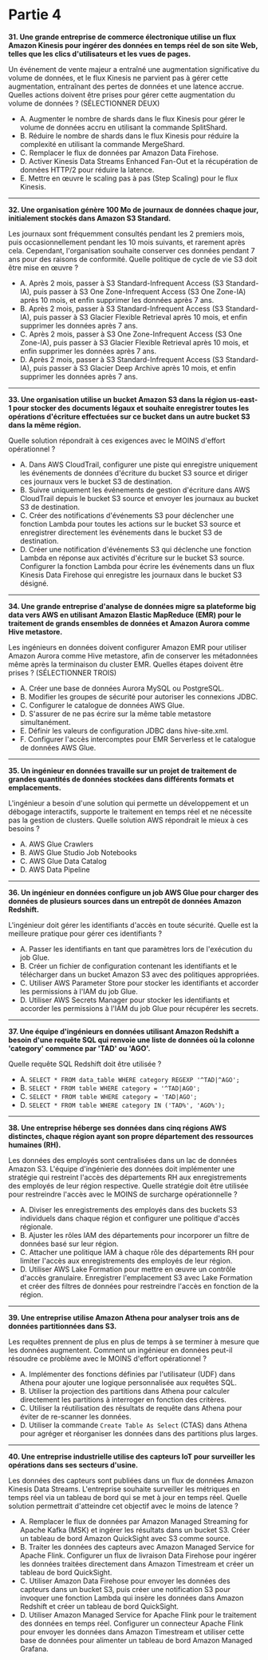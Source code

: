 # Partie 4

**31. Une grande entreprise de commerce électronique utilise un flux Amazon Kinesis pour ingérer des données en temps réel de son site Web, telles que les clics d'utilisateurs et les vues de pages.**

Un événement de vente majeur a entraîné une augmentation significative du volume de données, et le flux Kinesis ne parvient pas à gérer cette augmentation, entraînant des pertes de données et une latence accrue. Quelles actions doivent être prises pour gérer cette augmentation du volume de données ? (SÉLECTIONNER DEUX)

- A. Augmenter le nombre de shards dans le flux Kinesis pour gérer le volume de données accru en utilisant la commande SplitShard.
- B. Réduire le nombre de shards dans le flux Kinesis pour réduire la complexité en utilisant la commande MergeShard.
- C. Remplacer le flux de données par Amazon Data Firehose.
- D. Activer Kinesis Data Streams Enhanced Fan-Out et la récupération de données HTTP/2 pour réduire la latence.
- E. Mettre en œuvre le scaling pas à pas (Step Scaling) pour le flux Kinesis.

---

**32. Une organisation génère 100 Mo de journaux de données chaque jour, initialement stockés dans Amazon S3 Standard.**

Les journaux sont fréquemment consultés pendant les 2 premiers mois, puis occasionnellement pendant les 10 mois suivants, et rarement après cela. Cependant, l'organisation souhaite conserver ces données pendant 7 ans pour des raisons de conformité. Quelle politique de cycle de vie S3 doit être mise en œuvre ?

- A. Après 2 mois, passer à S3 Standard-Infrequent Access (S3 Standard-IA), puis passer à S3 One Zone-Infrequent Access (S3 One Zone-IA) après 10 mois, et enfin supprimer les données après 7 ans.
- B. Après 2 mois, passer à S3 Standard-Infrequent Access (S3 Standard-IA), puis passer à S3 Glacier Flexible Retrieval après 10 mois, et enfin supprimer les données après 7 ans.
- C. Après 2 mois, passer à S3 One Zone-Infrequent Access (S3 One Zone-IA), puis passer à S3 Glacier Flexible Retrieval après 10 mois, et enfin supprimer les données après 7 ans.
- D. Après 2 mois, passer à S3 Standard-Infrequent Access (S3 Standard-IA), puis passer à S3 Glacier Deep Archive après 10 mois, et enfin supprimer les données après 7 ans.

---

**33. Une organisation utilise un bucket Amazon S3 dans la région us-east-1 pour stocker des documents légaux et souhaite enregistrer toutes les opérations d'écriture effectuées sur ce bucket dans un autre bucket S3 dans la même région.**

Quelle solution répondrait à ces exigences avec le MOINS d'effort opérationnel ?

- A. Dans AWS CloudTrail, configurer une piste qui enregistre uniquement les événements de données d'écriture du bucket S3 source et diriger ces journaux vers le bucket S3 de destination.
- B. Suivre uniquement les événements de gestion d'écriture dans AWS CloudTrail depuis le bucket S3 source et envoyer les journaux au bucket S3 de destination.
- C. Créer des notifications d'événements S3 pour déclencher une fonction Lambda pour toutes les actions sur le bucket S3 source et enregistrer directement les événements dans le bucket S3 de destination.
- D. Créer une notification d'événements S3 qui déclenche une fonction Lambda en réponse aux activités d'écriture sur le bucket S3 source. Configurer la fonction Lambda pour écrire les événements dans un flux Kinesis Data Firehose qui enregistre les journaux dans le bucket S3 désigné.

---

**34. Une grande entreprise d'analyse de données migre sa plateforme big data vers AWS en utilisant Amazon Elastic MapReduce (EMR) pour le traitement de grands ensembles de données et Amazon Aurora comme Hive metastore.**

Les ingénieurs en données doivent configurer Amazon EMR pour utiliser Amazon Aurora comme Hive metastore, afin de conserver les métadonnées même après la terminaison du cluster EMR. Quelles étapes doivent être prises ? (SÉLECTIONNER TROIS)

- A. Créer une base de données Aurora MySQL ou PostgreSQL.
- B. Modifier les groupes de sécurité pour autoriser les connexions JDBC.
- C. Configurer le catalogue de données AWS Glue.
- D. S'assurer de ne pas écrire sur la même table metastore simultanément.
- E. Définir les valeurs de configuration JDBC dans hive-site.xml.
- F. Configurer l'accès intercomptes pour EMR Serverless et le catalogue de données AWS Glue.

---

**35. Un ingénieur en données travaille sur un projet de traitement de grandes quantités de données stockées dans différents formats et emplacements.**

L'ingénieur a besoin d'une solution qui permette un développement et un débogage interactifs, supporte le traitement en temps réel et ne nécessite pas la gestion de clusters. Quelle solution AWS répondrait le mieux à ces besoins ?

- A. AWS Glue Crawlers
- B. AWS Glue Studio Job Notebooks
- C. AWS Glue Data Catalog
- D. AWS Data Pipeline

---

**36. Un ingénieur en données configure un job AWS Glue pour charger des données de plusieurs sources dans un entrepôt de données Amazon Redshift.**

L'ingénieur doit gérer les identifiants d'accès en toute sécurité. Quelle est la meilleure pratique pour gérer ces identifiants ?

- A. Passer les identifiants en tant que paramètres lors de l'exécution du job Glue.
- B. Créer un fichier de configuration contenant les identifiants et le télécharger dans un bucket Amazon S3 avec des politiques appropriées.
- C. Utiliser AWS Parameter Store pour stocker les identifiants et accorder les permissions à l'IAM du job Glue.
- D. Utiliser AWS Secrets Manager pour stocker les identifiants et accorder les permissions à l'IAM du job Glue pour récupérer les secrets.

---

**37. Une équipe d'ingénieurs en données utilisant Amazon Redshift a besoin d'une requête SQL qui renvoie une liste de données où la colonne 'category' commence par 'TAD' ou 'AGO'.**

Quelle requête SQL Redshift doit être utilisée ?

- A. `SELECT * FROM data_table WHERE category REGEXP '^TAD|^AGO';`
- B. `SELECT * FROM table WHERE category = '^TAD|AGO';`
- C. `SELECT * FROM table WHERE category = 'TAD|AGO';`
- D. `SELECT * FROM table WHERE category IN ('TAD%', 'AGO%');`

---

**38. Une entreprise héberge ses données dans cinq régions AWS distinctes, chaque région ayant son propre département des ressources humaines (RH).**

Les données des employés sont centralisées dans un lac de données Amazon S3. L'équipe d'ingénierie des données doit implémenter une stratégie qui restreint l'accès des départements RH aux enregistrements des employés de leur région respective. Quelle stratégie doit être utilisée pour restreindre l'accès avec le MOINS de surcharge opérationnelle ?

- A. Diviser les enregistrements des employés dans des buckets S3 individuels dans chaque région et configurer une politique d'accès régionale.
- B. Ajuster les rôles IAM des départements pour incorporer un filtre de données basé sur leur région.
- C. Attacher une politique IAM à chaque rôle des départements RH pour limiter l'accès aux enregistrements des employés de leur région.
- D. Utiliser AWS Lake Formation pour mettre en œuvre un contrôle d'accès granulaire. Enregistrer l'emplacement S3 avec Lake Formation et créer des filtres de données pour restreindre l'accès en fonction de la région.

---

**39. Une entreprise utilise Amazon Athena pour analyser trois ans de données partitionnées dans S3.**

Les requêtes prennent de plus en plus de temps à se terminer à mesure que les données augmentent. Comment un ingénieur en données peut-il résoudre ce problème avec le MOINS d'effort opérationnel ?

- A. Implémenter des fonctions définies par l'utilisateur (UDF) dans Athena pour ajouter une logique personnalisée aux requêtes SQL.
- B. Utiliser la projection des partitions dans Athena pour calculer directement les partitions à interroger en fonction des critères.
- C. Utiliser la réutilisation des résultats de requête dans Athena pour éviter de re-scanner les données.
- D. Utiliser la commande `Create Table As Select` (CTAS) dans Athena pour agréger et réorganiser les données dans des partitions plus larges.

---

**40. Une entreprise industrielle utilise des capteurs IoT pour surveiller les opérations dans ses secteurs d'usine.**

Les données des capteurs sont publiées dans un flux de données Amazon Kinesis Data Streams. L'entreprise souhaite surveiller les métriques en temps réel via un tableau de bord qui se met à jour en temps réel. Quelle solution permettrait d'atteindre cet objectif avec le moins de latence ?

- A. Remplacer le flux de données par Amazon Managed Streaming for Apache Kafka (MSK) et ingérer les résultats dans un bucket S3. Créer un tableau de bord Amazon QuickSight avec S3 comme source.
- B. Traiter les données des capteurs avec Amazon Managed Service for Apache Flink. Configurer un flux de livraison Data Firehose pour ingérer les données traitées directement dans Amazon Timestream et créer un tableau de bord QuickSight.
- C. Utiliser Amazon Data Firehose pour envoyer les données des capteurs dans un bucket S3, puis créer une notification S3 pour invoquer une fonction Lambda qui insère les données dans Amazon Redshift et créer un tableau de bord QuickSight.
- D. Utiliser Amazon Managed Service for Apache Flink pour le traitement des données en temps réel. Configurer un connecteur Apache Flink pour envoyer les données dans Amazon Timestream et utiliser cette base de données pour alimenter un tableau de bord Amazon Managed Grafana.

